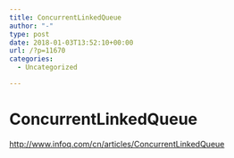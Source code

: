 ```yaml
---
title: ConcurrentLinkedQueue
author: "-"
type: post
date: 2018-01-03T13:52:10+00:00
url: /?p=11670
categories:
  - Uncategorized

---
```

# ConcurrentLinkedQueue
http://www.infoq.com/cn/articles/ConcurrentLinkedQueue